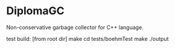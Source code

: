 DiplomaGC
=========

Non-conservative garbage collector for C++ language.


test build:
[from root dir]
make
cd tests/boehmTest
make
./output
